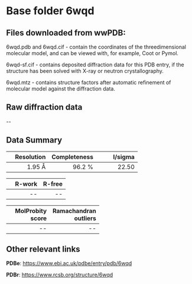 # Base folder 6wqd

## Files downloaded from wwPDB:

6wqd.pdb and 6wqd.cif - contain the coordinates of the threedimensional molecular model, and can be viewed with, for example, Coot or Pymol.

6wqd-sf.cif - contains deposited diffraction data for this PDB entry, if the structure has been solved with X-ray or neutron crystallography.

6wqd.mtz - contains structure factors after automatic refinement of molecular model against the diffraction data.

## Raw diffraction data

--<br> 

## Data Summary
|   | Resolution | Completeness| I/sigma |
|---|-------------:|----------------:|--------------:|
|   |1.95 Å|96.2  %|<img width=50/>22.50|

|   | **R-work**| **R-free**   
|---|-------------:|----------------:|           
||--|--|

|   |**MolProbity<br>score**| **Ramachandran<br>outliers** 
|---|-------------:|----------------:|
||--|--|

 

 

## Other relevant links 
**PDBe**:  https://www.ebi.ac.uk/pdbe/entry/pdb/6wqd
 
**PDBr**: https://www.rcsb.org/structure/6wqd 

